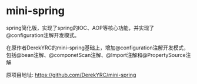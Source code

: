 # mini-spring
spring简化版，实现了spring的IOC、AOP等核心功能，并实现了@configuration注解开发模式。

在原作者DerekYRC的mini-spring基础上，增加@configuration注解开发模式，包括@bean注解、@componetScan注解、@Import注解和@PropertySource注解

原项目地址: https://github.com/DerekYRC/mini-spring

